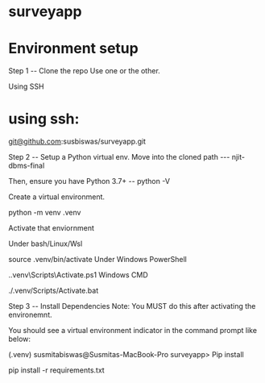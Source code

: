 # surveyapp

# Environment setup
Step 1 -- Clone the repo
Use one or the other.

Using SSH
# using ssh:
git@github.com:susbiswas/surveyapp.git

Step 2 -- Setup a Python virtual env.
Move into the cloned path --- njit-dbms-final

Then, ensure you have Python 3.7+ -- python -V

Create a virtual environment.

python -m venv .venv

Activate that enviornment

Under bash/Linux/Wsl

source .venv/bin/activate
Under Windows PowerShell

.\.venv\Scripts\Activate.ps1
Windows CMD

./.venv/Scripts/Activate.bat

Step 3 -- Install Dependencies
Note: You MUST do this after activating the environemnt.

You should see a virtual environment indicator in the command prompt like below:

(.venv) susmitabiswas@Susmitas-MacBook-Pro surveyapp>
Pip install

pip install -r requirements.txt
